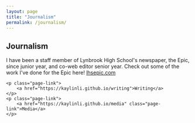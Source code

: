 ```yaml
---
layout: page
title: "Journalism"
permalink: /journalism/
---
```

<head>
	<link rel="stylesheet" type="text/css" href="/page.css">
</head>
<body>
	<h2>Journalism</h2>
	I have been a staff member of Lynbrook High School's newspaper, the Epic, since junior year, and co-web editor senior year. Check out some of the work I've done for the Epic here!
	<a href="https://lhsepic.com/">lhsepic.com</a>

	<p class="page-link">
		<a href="https://kaylinli.github.io/writing">Writing</a>
	</p>
	<p class="page-link">
		<a href="https://kaylinli.github.io/media" class="page-link">Media</a>
	</p>
</body>